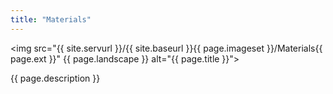 ```yaml
---
title: "Materials"
---
```

<img src="{{
site.servurl }}/{{ site.baseurl }}{{ page.imageset }}/Materials{{ page.ext }}" {{ page.landscape }} alt="{{ page.title }}">
<div>
  {{ page.description }}
</div>
